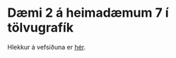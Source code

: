 # Dæmi 2 á heimadæmum 7 í tölvugrafík

Hlekkur á vefsíðuna er [hér](https://steinarlogi.github.io/tgr-h7-d2).